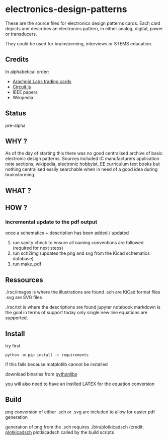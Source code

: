 # electronics-design-patterns

These are the source files for electronics design patterns cards. Each card depicts and describes an electronics pattern, in either analog, digital, power or transducers.

They could be used for brainstorming, interviews or STEMS education.

## Credits

In alphabetical order:
* [Arachnid Labs trading cards]()
* [Circuit.js](http://www.falstad.com/circuit/circuitjs.html)
* IEEE papers
* Wikipedia

## Status
pre-alpha

## WHY ?

As of the day of starting this there was no good centralised archive of basic electronic design patterns. Sources included IC manufacturers application note sections, wikipedia, electronic hobbyist, EE curriculum text books but nothing centralised easily searchable when in need of a good idea during brainstorming.

## WHAT ?

## HOW ?

### Incremental update to the pdf output
once a schematics + description has been added / updated
1. run sanity check to ensure all naming conventions are followed (required for next steps)
2. run sch2img (updates the png and svg from the Kicad schematics database)
3. run make_pdf

## Ressources
./rsc/images is where the illustrations are found
.sch are KiCad format files
.svg are SVG files

./rsc/txt is where the descriptions are found
jupyter notebook markdown is the goal in terms of support
today only single new line equations are supported.

## Install

try first
```
python -m pip install -r requirements
```

if this fails because matplotlib cannot be installed

download binaries from [pythonlibs](https://www.lfd.uci.edu/~gohlke/pythonlibs/)

you will also need to have an instlled LATEX for the equation conversion

## Build
png conversion of either .sch or .svg are included to allow for easier pdf generation

generation of png from the .sch requires ./bin/plotkicadsch (credit: [plotkicadsch](https://github.com/jnavila/plotkicadsch)
plotkicadsch called by the build scripts